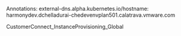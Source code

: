 Annotations:              external-dns.alpha.kubernetes.io/hostname: harmonydev.dchelladurai-chedevenvplan501.calatrava.vmware.com


CustomerConnect_InstanceProvisioning_Global